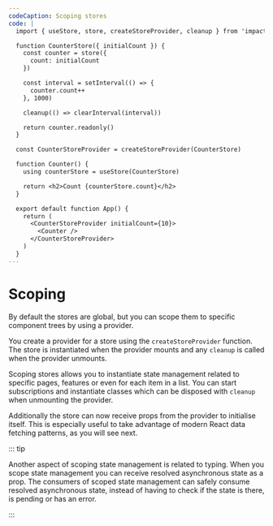 ```yaml
---
codeCaption: Scoping stores
code: |
  import { useStore, store, createStoreProvider, cleanup } from 'impact-react'

  function CounterStore({ initialCount }) {
    const counter = store({
      count: initialCount
    })

    const interval = setInterval(() => {
      counter.count++
    }, 1000)

    cleanup(() => clearInterval(interval))

    return counter.readonly()
  }

  const CounterStoreProvider = createStoreProvider(CounterStore)

  function Counter() {
    using counterStore = useStore(CounterStore)

    return <h2>Count {counterStore.count}</h2>
  }

  export default function App() {
    return (
      <CounterStoreProvider initialCount={10}>
        <Counter />
      </CounterStoreProvider>
    )
  }
---
```


# Scoping

By default the stores are global, but you can scope them to specific component trees by using a provider.

You create a provider for a store using the `createStoreProvider` function. The store is instantiated when the provider mounts and any `cleanup` is called when the provider unmounts.

Scoping stores allows you to instantiate state management related to specific pages, features or even for each item in a list. You can start subscriptions and instantiate classes which can be disposed with `cleanup` when unmounting the provider.

Additionally the store can now receive props from the provider to initialise itself. This is especially useful to take advantage of modern React data fetching patterns, as you will see next.

<ClientOnly>
 <Playground />
</ClientOnly>

::: tip

Another aspect of scoping state management is related to typing. When you scope state management you can receive resolved asynchronous state as a prop. The consumers of scoped state management can safely consume resolved asynchronous state, instead of having to check if the state is there, is pending or has an error.

:::